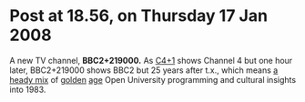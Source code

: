 # Post at 18.56, on Thursday 17 Jan 2008

A new TV channel, **BBC2+219000.** As
[C4+1](http://www.channel4.com/entertainment/tv/microsites/D/Digital_TV/plus1.html "I don't think this counts as a link, it's more of a gloss.") shows Channel 4
but one hour later, BBC2+219000 shows BBC2 but 25 years after t.x., which
means [a heady mix](http://www.tvradiobits.co.uk/tellyyears/september1983.htm "Okay, this is a link. BBC schedule for one day in September 1983.") of
[golden](http://www.youtube.com/watch?v=PEFd4tCWtvk "Digits of pi, from the
OU. How I want a drink, alcoholic of course, after all those formulas
involving tangent functions.")
[age](http://www.youtube.com/watch?v=COsIDP1fY90 "OU velocity diagrams.") Open
University programming and cultural insights into 1983.
